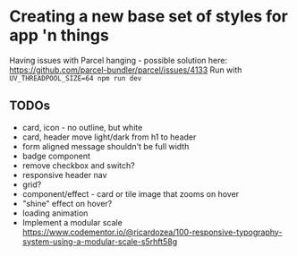 # Creating a new base set of styles for app 'n things

Having issues with Parcel hanging - possible solution here: https://github.com/parcel-bundler/parcel/issues/4133
Run with `UV_THREADPOOL_SIZE=64 npm run dev`

## TODOs

- card, icon - no outline, but white
- card, header move light/dark from h1 to header
- form aligned message shouldn't be full width
- badge component
- remove checkbox and switch?
- responsive header nav
- grid?
- component/effect - card or tile image that zooms on hover
- "shine" effect on hover?
- loading animation
- Implement a modular scale https://www.codementor.io/@ricardozea/100-responsive-typography-system-using-a-modular-scale-s5rhft58g
